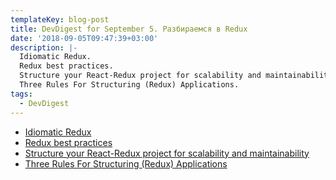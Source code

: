 ```yaml
---
templateKey: blog-post
title: DevDigest for September 5. Разбираемся в Redux
date: '2018-09-05T09:47:39+03:00'
description: |-
  Idiomatic Redux.
  Redux best practices.
  Structure your React-Redux project for scalability and maintainability.
  Three Rules For Structuring (Redux) Applications.
tags:
  - DevDigest
---
```

* [Idiomatic Redux](https://blog.isquaredsoftware.com/series/idiomatic-redux/)
* [Redux best practices](https://medium.com/lexical-labs-engineering/redux-best-practices-64d59775802e)
* [Structure your React-Redux project for scalability and maintainability](https://levelup.gitconnected.com/structure-your-react-redux-project-for-scalability-and-maintainability-618ad82e32b7)
* [Three Rules For Structuring (Redux) Applications](https://jaysoo.ca/2016/02/28/organizing-redux-application/)
